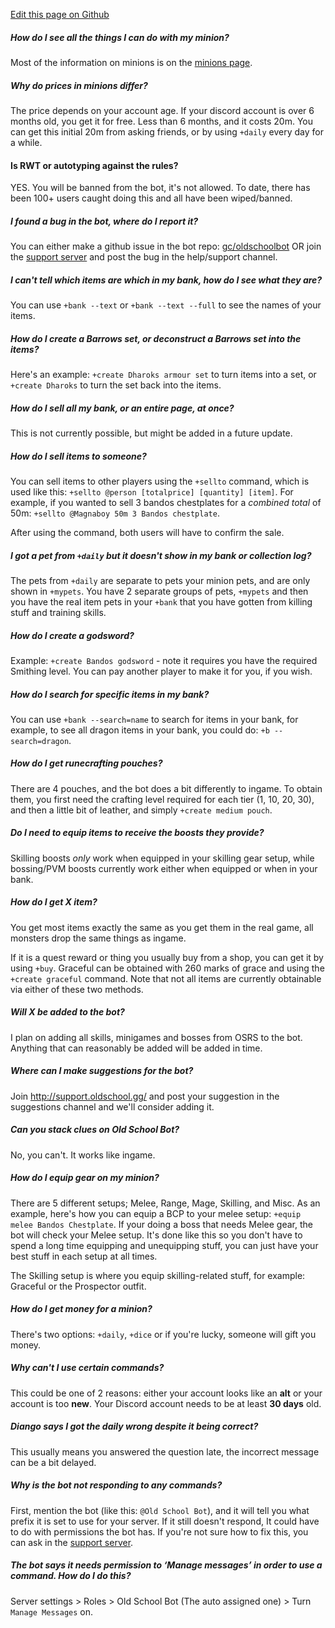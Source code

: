 [Edit this page on Github](https://github.com/gc/obdocs/blob/master/FAQ.md)

##### How do I see all the things I can do with my minion?
Most of the information on minions is on the [minions page](https://www.oldschool.gg/oldschoolbot/minions).

##### Why do prices in minions differ?
The price depends on your account age. If your discord account is over 6 months old, you get it for free. Less than 6 months, and it costs 20m. You can get this initial 20m from asking friends, or by using `+daily` every day for a while.

#### Is RWT or autotyping against the rules?
YES. You will be banned from the bot, it's not allowed. To date, there has been 100+ users caught doing this and all have been wiped/banned.

##### I found a bug in the bot, where do I report it?
You can either make a github issue in the bot repo: [gc/oldschoolbot](https://github.com/gc/oldschoolbot) OR join the [support server](http://support.oldschool.gg/) and post the bug in the help/support channel.

##### I can't tell which items are which in my bank, how do I see what they are?
You can use `+bank --text` or `+bank --text --full` to see the names of your items.

##### How do I create a Barrows set, or deconstruct a Barrows set into the items?
Here's an example: `+create Dharoks armour set` to turn items into a set, or `+create Dharoks` to turn the set back into the items.

##### How do I sell all my bank, or an entire page, at once?
This is not currently possible, but might be added in a future update.

##### How do I sell items to someone?
You can sell items to other players using the `+sellto` command, which is used like this: `+sellto @person [totalprice] [quantity] [item]`. For example, if you wanted to sell 3 bandos chestplates for a *combined total* of 50m: `+sellto @Magnaboy 50m 3 Bandos chestplate`.

After using the command, both users will have to confirm the sale.

##### I got a pet from `+daily` but it doesn't show in my bank or collection log?
The pets from `+daily` are separate to pets your minion pets, and are only shown in `+mypets`.  You have 2 separate groups of pets, `+mypets` and then you have the real item pets in your `+bank` that you have gotten from killing stuff and training skills.

##### How do I create a godsword?
Example: `+create Bandos godsword` - note it requires you have the required Smithing level. You can pay another player to make it for you, if you wish.

##### How do I search for specific items in my bank?
You can use `+bank --search=name` to search for items in your bank, for example, to see all dragon items in your bank, you could do: `+b --search=dragon`.

##### How do I get runecrafting pouches?
There are 4 pouches, and the bot does a bit differently to ingame. To obtain them, you first need the crafting level required for each tier (1, 10, 20, 30), and then a little bit of leather, and simply `+create medium pouch`.

##### Do I need to equip items to receive the boosts they provide?
Skilling boosts *only* work when equipped in your skilling gear setup, while bossing/PVM boosts currently work either when equipped or when in your bank.

##### How do I get X item?
You get most items exactly the same as you get them in the real game, all monsters drop the same things as ingame.

If it is a quest reward or thing you usually buy from a shop, you can get it by using `+buy`. Graceful can be obtained with 260 marks of grace and using the `+create graceful` command. Note that not all items are currently obtainable via either of these two methods.

##### Will X be added to the bot?
I plan on adding all skills, minigames and bosses from OSRS to the bot. Anything that can reasonably be added will be added in time.

##### Where can I make suggestions for the bot?
Join http://support.oldschool.gg/ and post your suggestion in the suggestions channel and we'll consider adding it.

##### Can you stack clues on Old School Bot?
No, you can't. It works like ingame.

##### How do I equip gear on my minion?
There are 5 different setups; Melee, Range, Mage, Skilling, and Misc. As an example, here's how you can equip a BCP to your melee setup: `+equip melee Bandos Chestplate`. If your doing a boss that needs Melee gear, the bot will check your Melee setup. It's done like this so you don't have to spend a long time equipping and unequipping stuff, you can just have your best stuff in each setup at all times.

The Skilling setup is where you equip skilling-related stuff, for example: Graceful or the Prospector outfit.

##### How do I get money for a minion?
There's two options: `+daily`, `+dice` or if you're lucky, someone will gift you money.

##### Why can't I use certain commands?
This could be one of 2 reasons: either your account looks like an **alt** or your account is too **new**. Your Discord account needs to be at least **30 days** old.

##### Diango says I got the daily wrong despite it being correct?
This usually means you answered the question late, the incorrect message can be a bit delayed.

##### Why is the bot not responding to any commands?
First, mention the bot (like this: `@Old School Bot`), and it will tell you what prefix it is set to use for your server. If it still doesn't respond, It could have to do with permissions the bot has. If you're not sure how to fix this, you can ask in the [support server](https://discord.gg/ob).

##### The bot says it needs permission to ‘Manage messages’ in order to use a command. How do I do this?
Server settings > Roles > Old School Bot (The auto assigned one) > Turn `Manage Messages` on.

